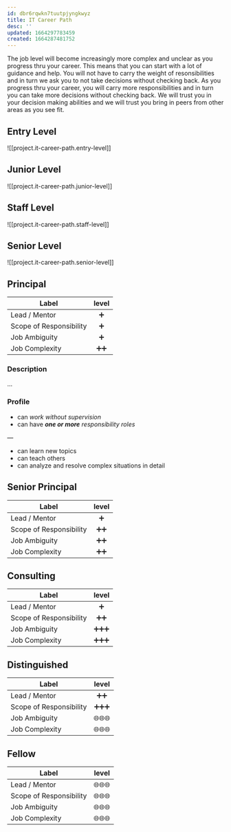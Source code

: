 ```yaml
---
id: dbr6rqwkn7tuutpjyngkwyz
title: IT Career Path
desc: ''
updated: 1664297783459
created: 1664287481752
---
```


The job level will become increasingly more complex and unclear as you progress thru your career.
This means that you can start with a lot of guidance and help.
You will not have to carry the weight of resonsibilities
and in turn we ask you to not take decisions without checking back.
As you progress thru your career,
you will carry more responsibilities
and in turn you can take more decisions without checking back.
We will trust you in your decision making abilities
and we will trust you bring in peers from other areas as you see fit.

## Entry Level

![[project.it-career-path.entry-level]]

## Junior Level

![[project.it-career-path.junior-level]]

## Staff Level

![[project.it-career-path.staff-level]]

## Senior Level

![[project.it-career-path.senior-level]]


## Principal

| Label                   | level |
| ----------------------- | :---: |
| Lead / Mentor           |   ➕   |
| Scope of Responsibility |   ➕   |
| Job Ambiguity           |   ➕   |
| Job Complexity          |  ➕➕   |

### Description

...

### Profile

* can _work without supervision_
* can have _**one or more** responsibility roles_

—

* can learn new topics
* can teach others
* can analyze and resolve complex situations in detail

## Senior Principal

| Label                   | level |
| ----------------------- | :---: |
| Lead / Mentor           |   ➕   |
| Scope of Responsibility |  ➕➕   |
| Job Ambiguity           |  ➕➕   |
| Job Complexity          |  ➕➕   |

## Consulting

| Label                   | level |
| ----------------------- | :---: |
| Lead / Mentor           |   ➕   |
| Scope of Responsibility |  ➕➕   |
| Job Ambiguity           |  ➕➕➕  |
| Job Complexity          |  ➕➕➕  |

## Distinguished

| Label                   | level |
| ----------------------- | :---: |
| Lead / Mentor           |  ➕➕   |
| Scope of Responsibility |  ➕➕➕  |
| Job Ambiguity           |  🌐🌐🌐  |
| Job Complexity          |  🌐🌐🌐  |

## Fellow

| Label                   | level |
| ----------------------- | :---: |
| Lead / Mentor           |  🌐🌐🌐  |
| Scope of Responsibility |  🌐🌐🌐  |
| Job Ambiguity           |  🌐🌐🌐  |
| Job Complexity          |  🌐🌐🌐  |
